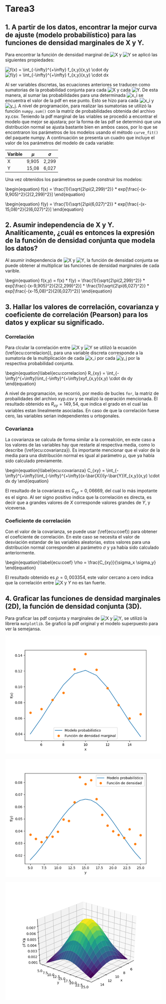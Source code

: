 # Tarea3
## 1. A partir de los datos, encontrar la mejor curva de ajuste (modelo probabilístico) para las funciones de densidad marginales de X y Y.

Para encontrar la función de densidad marginal de <img src="https://latex.codecogs.com/gif.latex?X" title="X" /> y <img src="https://latex.codecogs.com/gif.latex?Y" title="Y" /> se aplicó las siguientes propiedades:

<img src="https://latex.codecogs.com/svg.latex?f(x)&space;=&space;\int_{-\infty}^{&plus;\infty}&space;f_{x,y}(x,y)&space;\cdot&space;dy" title="f(x) = \int_{-\infty}^{+\infty} f_{x,y}(x,y) \cdot dy" />

<img src="https://latex.codecogs.com/gif.latex?f(y)&space;=&space;\int_{-\infty}^{&plus;\infty}&space;f_{x,y}(x,y)&space;\cdot&space;dx" title="f(y) = \int_{-\infty}^{+\infty} f_{x,y}(x,y) \cdot dx" />

Al ser variables discretas, las ecuaciones anteriores se traducen como sumatorias de la probabilidad conjunta para cada <img src="https://latex.codecogs.com/gif.latex?X" title="X" /> y cada <img src="https://latex.codecogs.com/gif.latex?Y" title="Y" />. De esta manera, al sumar las probabilidades para una determinada <img src="https://latex.codecogs.com/gif.latex?x_i" title="x_i" /> se encuentra el valor de la pdf en ese punto. Esto se hizo para cada <img src="https://latex.codecogs.com/gif.latex?x_i" title="x_i" /> y <img src="https://latex.codecogs.com/gif.latex?y_j" title="y_j" />.
A nivel de programación, para realizar las sumatorias se utilizó la función `numpy.sum()` con la matríz de probabilidades obtenida del archivo xy.csv.
Teniendo la pdf marginal de las vriables se procedió a encontrar el modelo que mejor se ajustara; por la forma de las pdf se determinó que una distribución normal se ajusta bastante bien en ambos casos, por lo que se encontraron los parámetros de los modelos usando el método `curve_fit()` del paquete numpy.
A continuación se presenta un cuadro que incluye el valor de los parámetros del modelo de cada variable:

|Varible|$\mu$|$\sigma$|
|---|---|---|
|X|9,905|2,299|
|Y|15,08|6,027|

Una vez obtenidos los parámetros se puede construir los modelos:

\begin{equation}
f(x) = \frac{1}{\sqrt{2\pi(2,299)^2}} * exp[\frac{-(x-9,905)^2}{2(2,299)^2}]
\end{equation}

\begin{equation}
f(y) = \frac{1}{\sqrt{2\pi(6,027)^2}} * exp[\frac{-(x-15,08)^2}{2(6,027)^2}]
\end{equation}

## 2. Asumir independencia de X y Y. Analíticamente, ¿cuál es entonces la expresión de la función de densidad conjunta que modela los datos?

Al asumir independencia de <img src="https://latex.codecogs.com/gif.latex?X" title="X" /> y <img src="https://latex.codecogs.com/gif.latex?Y" title="Y" />, la función de densidad conjunta se puede obtener al multiplicar las funciones de densidad marginales de cada varible.

\begin{equation}
f(x,y) = f(x) * f(y) = \frac{1}{\sqrt{2\pi(2,299)^2}} * exp[\frac{-(x-9,905)^2}{2(2,299)^2}] * \frac{1}{\sqrt{2\pi(6,027)^2}} * exp[\frac{-(x-15,08)^2}{2(6,027)^2}]
\end{equation}

## 3. Hallar los valores de correlación, covarianza y coeficiente de correlación (Pearson) para los datos y explicar su significado.

### Correlación
Para clcular la correlación entre <img src="https://latex.codecogs.com/gif.latex?X" title="X" /> y <img src="https://latex.codecogs.com/gif.latex?Y" title="Y" /> se utilizó la ecuación (\ref{ecu:correlacion}), para una variable discreta corresponde a la sumatoria de la multiplicación de cada <img src="https://latex.codecogs.com/gif.latex?x_i" title="x_i" /> por cada <img src="https://latex.codecogs.com/gif.latex?y_j" title="y_j" /> por la respectiva probabilidad conjunta.


\begin{equation}\label{ecu:correlacion}
R_{xy} = \int_{-\infty}^{+\infty}\int_{-\infty}^{+\infty}xyf_{x,y}(x,y) \cdot dx dy
\end{equation}

A nivel de programación, se recorrió, por medio de bucles `for`, la matriz de probailidades del archivo xyp.csv y se realizó la operación mencionada. El resultado obtenido es $R_{xy}  = 149,54$, que indica el grado en el cual las variables estan linealmente asociadas. En caso de que la correlación fuese cero, las variables serian independientes u ortogonales. 

### Covarianza

La covarianza se calcula de forma similar a la correalción, en este caso a los valores de las variables hay que restarle al respectiva media, como lo describe (\ref{ecu:covarianza}). Es importante mencionar que el valor de la media para una distribución normal es igual al parámetro $\mu$, que ya había sido calculado previamente.

\begin{equation}\label{ecu:covarianza}
C_{xy} = \int_{-\infty}^{+\infty}\int_{-\infty}^{+\infty}(x-\bar{X})(y-\bar{Y})f_{x,y}(x,y) \cdot dx dy
\end{equation}

El resultado de la covarianza es $C_{xy}  = 0,06669$, del cual lo más impotante es el signo. Al ser signo positivo indica que la correlación es directa, es decir que a grandes valores de $X$ corresponde valores grandes de $Y$, y viceversa.
### Coeficiente de correlación
Con el valor de la covarianza, se puede usar (\ref{ecu:coef}) para obtener el coeficiente de correlación. En este caso se necesita el valor de desviación estandar de las variables aleatorias, estos valores para una distribución normal corresponden al parámetro $\sigma$ y ya había sido calculado anteriormente.

\begin{equation}\label{ecu:coef}
\rho = \frac{C_{xy}}{\sigma_x \sigma_y}
\end{equation}

El resultado obtenido es $\rho  = 0,003354$, este valor cercano a cero indica que la correlación entre <img src="https://latex.codecogs.com/gif.latex?X" title="X" /> y $Y$ no es tan fuerte. 
## 4. Graficar las funciones de densidad marginales (2D), la función de densidad conjunta (3D).
Para graficar las pdf conjunta y  marginales de <img src="https://latex.codecogs.com/gif.latex?X" title="X" /> y <img src="https://latex.codecogs.com/gif.latex?Y" title="Y" />, se utilizó la librería `matplotlib`. Se graficó la pdf original y el modelo superpuesto para ver la semejansa.

![](https://github.com/Jhonny1696/Tarea3/blob/master/pdf-x.png)

![Función de densidad marginal de Y](https://github.com/Jhonny1696/Tarea3/blob/master/pdf-y.png)

![Función de densidada de probabilidd conjunta de X y Y.](https://github.com/Jhonny1696/Tarea3/blob/master/f(x%2Cy).png)
